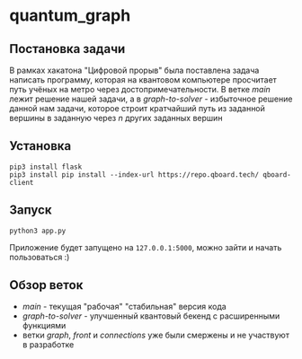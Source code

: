 # quantum_graph

## Постановка задачи
В рамках хакатона "Цифровой прорыв" была поставлена задача написать программу, которая на квантовом компьютере просчитает путь учёных на метро через достопримечательности. В ветке _main_ лежит решение нашей задачи, а в _graph-to-solver_ - избыточное решение данной нам задачи, которое строит кратчайший путь из заданной вершины в заданную через _n_ других заданных вершин
## Установка
```
pip3 install flask
pip3 install pip install --index-url https://repo.qboard.tech/ qboard-client
```

## Запуск
```
python3 app.py
```
Приложение будет запущено на `127.0.0.1:5000`, можно зайти и начать пользоваться :)

## Обзор веток
 - _main_ - текущая "рабочая" "стабильная" версия кода
 - _graph-to-solver_ - улучшенный квантовый бекенд с расширенными функциями
 - ветки _graph_, _front_ и _connections_ уже были смержены и не участвуют в разработке
